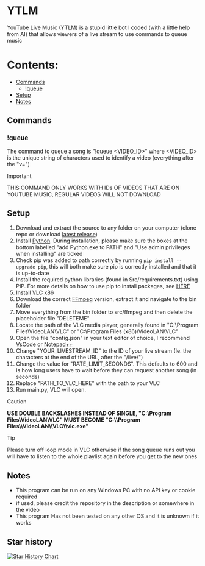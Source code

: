 # YTLM

YouTube Live Music  (YTLM) is a stupid little bot I coded (with a little help from AI) that allows viewers of a live stream to use commands to queue music

# Contents:

- [Commands](#commands)  
  - [!queue](#queue)  
- [Setup](#setup)  
- [Notes](#notes)  
 
## Commands

### !queue

The command to queue a song is "!queue \<VIDEO\_ID>" where \<VIDEO\_ID> is the unique string of characters used to identify a video (everything after the "v=")&#x20;

> [!IMPORTANT]
>THIS COMMAND ONLY WORKS WITH IDs OF VIDEOS THAT ARE ON YOUTUBE MUSIC, REGULAR VIDEOS WILL NOT DOWNLOAD

## Setup

1. Download and extract the source to any folder on your computer (clone repo or download [latest release](https://github.com/NIDNHU/YTLM/releases/tag/release))
2. Install [Python](https://www.python.org/downloads/). During installation, please make sure the boxes at the bottom labelled "add Python.exe to PATH" and "Use admin privileges when installing" are ticked
3. Check pip was added to path correctly by running `pip install --upgrade pip`, this will both make sure pip is correctly installed and that it is up-to-date
4. Install the required python libraries (found in Src/requirements.txt) using PIP. For more details on how to use pip to install packages, see [HERE](https://www.youtube.com/watch?v=7snh_1Hf_TI)
5. Install [VLC](https://www.videolan.org/vlc/) x86
6. Download the correct [FFmpeg](https://github.com/BtbN/FFmpeg-Builds/releases/download/latest/ffmpeg-master-latest-win64-gpl.zip) version, extract it and navigate to the bin folder
7. Move everything from the bin folder to src/ffmpeg and then delete the placeholder file "DELETEME"
8. Locate the path of the VLC media player, generally found in "C:\Program Files\VideoLAN\VLC" or "C:\Program Files (x86)\VideoLAN\VLC"
9. Open the file "config.json" in your text editor of choice, I recommend [VsCode](https://code.visualstudio.com/download) or [Notepad++](https://notepad-plus-plus.org/downloads/v8.6.7/)
10. Change "YOUR\_LIVESTREAM\_ID" to the ID of your live stream (Ie. the characters at the end of the URL, after the "/live/")
11. Change the value for "RATE\_LIMIT\_SECONDS". This defaults to 600 and is how long users have to wait before they can request another song (in seconds)
12. Replace "PATH\_TO\_VLC\_HERE" with the path to your VLC&#x20;
13. Run main.py, VLC will open.

> [!CAUTION]
>__USE DOUBLE BACKSLASHES INSTEAD OF SINGLE, "C:\Program Files\VideoLAN\VLC" MUST BECOME "C:\\\Program Files\\\VideoLAN\\\VLC\\\vlc.exe"__


> [!TIP]
>Please turn off loop mode in VLC otherwise if the song queue runs out you will have to listen to the whole playlist again before you get to the new ones


## Notes

- This program can be run on any Windows PC with no API key or cookie required
- if used, please credit the repository in the description or somewhere in the video
- This program Has not been tested on any other OS and it is unknown if it works

## Star history

[![Star History Chart](https://api.star-history.com/svg?repos=NIDNHU/YTLM\&type=Date)](https://star-history.com/#NIDNHU/YTLM\&Date)

